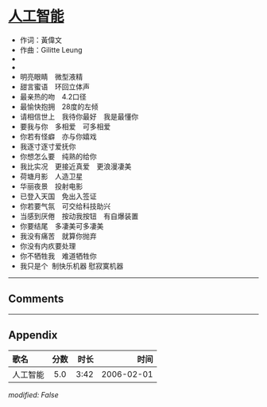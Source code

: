 # [人工智能](https://music.163.com/song?id=66085)

* 作词：黃偉文
* 作曲：Gilitte Leung
*
*
* 明亮眼睛　微型液精
* 甜言蜜语　环回立体声
* 最亲热的吻　4.2口径
* 最愉快抱拥　28度的左倾
* 请相信世上　我待你最好　我是最懂你
* 要我与你　多相爱　可多相爱
* 你若有怪癖　亦与你嬉戏
* 我逐寸逐寸爱抚你
* 你想怎么要　纯熟的给你
* 我比实况　更接近真爱　更浪漫凄美
* 荷塘月影　人造卫星
* 华丽夜景　投射电影
* 已登入天国　免出入签证
* 你若要气氛　可交给科技助兴
* 当感到厌倦　按动我按钮　有自爆装置
* 你要结尾　多凄美可多凄美
* 我没有痛苦　就算你抛弃
* 你没有内疚要处理
* 你不牺牲我　难道牺牲你
* 我只是个  制快乐机器 慰寂寞机器


---

## Comments


---

## Appendix

|歌名|分数|时长|时间|
|:---|:---:|---:|---:|
|人工智能|5.0|3:42|2006-02-01

*modified: False*